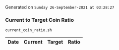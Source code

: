 Generated on `Sunday 26-September-2021 at 03:28:27`

### Current to Target Coin Ratio
`current_coin_ratio.sh`

Date|Current|Target|Ratio
---|---|---|---
